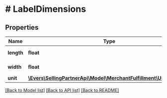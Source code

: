 # # LabelDimensions

## Properties

Name | Type | Description | Notes
------------ | ------------- | ------------- | -------------
**length** | **float** | A label dimension. |
**width** | **float** | A label dimension. |
**unit** | [**\Evers\SellingPartnerApi\Model\MerchantFulfillment\UnitOfLength**](UnitOfLength.md) |  |

[[Back to Model list]](../../README.md#models) [[Back to API list]](../../README.md#endpoints) [[Back to README]](../../README.md)
